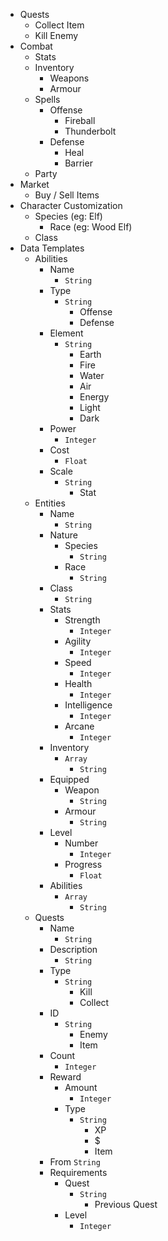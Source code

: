- Quests
	- Collect Item
	- Kill Enemy
- Combat
	- Stats
	- Inventory
		- Weapons
		- Armour
	- Spells
		- Offense
			- Fireball
			- Thunderbolt
		- Defense
			- Heal
			- Barrier
	- Party
- Market
	- Buy / Sell Items
- Character Customization
	- Species (eg: Elf)
		- Race (eg: Wood Elf)
	- Class
- Data Templates
	- Abilities
		- Name
			- `String`
		- Type
			- `String`
				- Offense
				- Defense
		- Element
			- `String`
				- Earth
				- Fire
				- Water
				- Air
				- Energy
				- Light
				- Dark
		- Power
			- `Integer`
		- Cost
			- `Float`
		- Scale
			- `String`
				- Stat
	- Entities
		- Name
			- `String`
		- Nature
			- Species
				- `String`
			- Race
				- `String`
		- Class
			- `String`
		- Stats
			- Strength
				- `Integer`
			- Agility
				- `Integer`
			- Speed
				- `Integer`
			- Health
				- `Integer`
			- Intelligence
				- `Integer`
			- Arcane
				- `Integer`
		- Inventory
			- `Array`
				- `String`
		- Equipped
			- Weapon
				- `String`
			- Armour
				- `String`
		- Level
			- Number
				- `Integer`
			- Progress
				- `Float`
		- Abilities
			- `Array`
				- `String`
	- Quests
		- Name
			- `String`
		- Description
			- `String`
		- Type
			- `String`
				- Kill
				- Collect
		- ID
			- `String`
				- Enemy
				- Item
		- Count
			- `Integer`
		- Reward
			- Amount
				- `Integer`
			- Type
				- `String`
					- XP
					- $
					- Item
		- From
			`String`
		- Requirements
			- Quest
				- `String`
					- Previous Quest
			- Level
				- `Integer`